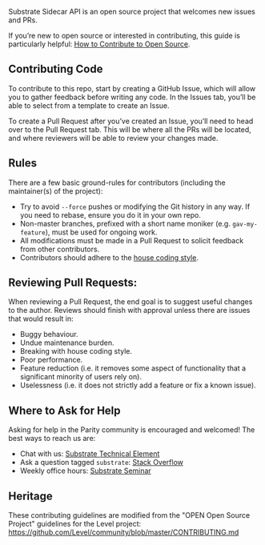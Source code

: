 Substrate Sidecar API is an open source project that welcomes new issues and
PRs.

If you’re new to open source or interested in contributing, this guide is
particularly helpful:
[How to Contribute to Open Source](https://opensource.guide/how-to-contribute/).

## Contributing Code

To contribute to this repo, start by creating a GitHub Issue, which will allow
you to gather feedback before writing any code. In the Issues tab, you’ll be
able to select from a template to create an Issue.

To create a Pull Request after you’ve created an Issue, you’ll need to head over
to the Pull Request tab. This will be where all the PRs will be located, and
where reviewers will be able to review your changes made.

## Rules

There are a few basic ground-rules for contributors (including the maintainer(s)
of the project):

- Try to avoid `--force` pushes or modifying the Git history in any way. If you
  need to rebase, ensure you do it in your own repo.
- Non-master branches, prefixed with a short name moniker (e.g.
  `gav-my-feature`), must be used for ongoing work.
- All modifications must be made in a Pull Request to solicit feedback from
  other contributors.
- Contributors should adhere to the
  [house coding style](https://github.com/paritytech/substrate/blob/master/docs/STYLE_GUIDE.md).

## Reviewing Pull Requests:

When reviewing a Pull Request, the end goal is to suggest useful changes to the
author. Reviews should finish with approval unless there are issues that would
result in:

- Buggy behaviour.
- Undue maintenance burden.
- Breaking with house coding style.
- Poor performance.
- Feature reduction (i.e. it removes some aspect of functionality that a
  significant minority of users rely on).
- Uselessness (i.e. it does not strictly add a feature or fix a known issue).

## Where to Ask for Help

Asking for help in the Parity community is encouraged and welcomed! The best
ways to reach us are:

- Chat with us:
  [Substrate Technical Element](https://app.element.io/#/room/!HzySYSaIhtyWrwiwEV:matrix.org)
- Ask a question tagged `substrate`:
  [Stack Overflow](https://stackoverflow.com/questions/tagged/substrate)
- Weekly office hours: [Substrate Seminar](https://substrate.dev/en/seminar)

## Heritage

These contributing guidelines are modified from the "OPEN Open Source Project"
guidelines for the Level project:
https://github.com/Level/community/blob/master/CONTRIBUTING.md
